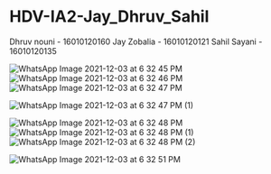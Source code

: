 # HDV-IA2-Jay_Dhruv_Sahil
Dhruv nouni - 16010120160
Jay Zobalia - 16010120121
Sahil Sayani - 16010120135


![WhatsApp Image 2021-12-03 at 6 32 45 PM](https://user-images.githubusercontent.com/72189595/144708057-a309ade6-58e0-4205-b414-ae75fe20b636.jpeg)
![WhatsApp Image 2021-12-03 at 6 32 46 PM](https://user-images.githubusercontent.com/72189595/144708058-5b9f1d86-21c7-45ea-b724-516ca61da56b.jpeg)
![WhatsApp Image 2021-12-03 at 6 32 47 PM](https://user-images.githubusercontent.com/72189595/144708059-406d2e0a-219a-4e0f-927e-adbe80d2eb79.jpeg)

![WhatsApp Image 2021-12-03 at 6 32 47 PM (1)](https://user-images.githubusercontent.com/72189595/144708055-728b0fea-240d-4e8c-96ef-d5733fc2b16b.jpeg)

![WhatsApp Image 2021-12-03 at 6 32 48 PM](https://user-images.githubusercontent.com/72189595/144708054-abe33f17-b225-462a-9086-eb5a66dcc3bd.jpeg)
![WhatsApp Image 2021-12-03 at 6 32 48 PM (1)](https://user-images.githubusercontent.com/72189595/144708053-47431acb-bc9b-4cef-b9f6-d1d129f49bee.jpeg)
![WhatsApp Image 2021-12-03 at 6 32 48 PM (2)](https://user-images.githubusercontent.com/72189595/144708050-499f1fb1-015e-472f-83a0-4f21cfdde2eb.jpeg)


![WhatsApp Image 2021-12-03 at 6 32 51 PM](https://user-images.githubusercontent.com/72189595/144708073-fe848229-c9cb-497a-9a8a-f949cda36f0c.jpeg)
